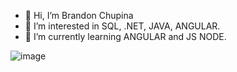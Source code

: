 - 👋 Hi, I’m Brandon Chupina
- 👀 I’m interested in SQL, .NET, JAVA, ANGULAR.
- 🌱 I’m currently learning ANGULAR and JS NODE.

![image](https://user-images.githubusercontent.com/101367252/178640855-bf911402-dec1-401a-b5f1-73fdba63fab1.png)
